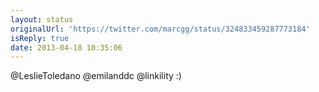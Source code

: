 ```yaml
---
layout: status
originalUrl: 'https://twitter.com/marcgg/status/324833459287773184'
isReply: true
date: 2013-04-18 10:35:06
---
```


@LeslieToledano @emilanddc @linkility :)
